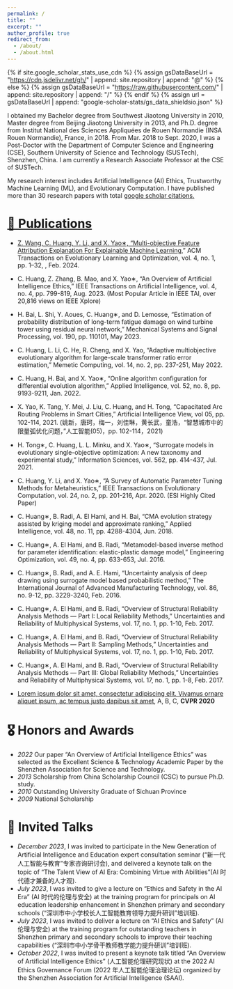 ```yaml
---
permalink: /
title: ""
excerpt: ""
author_profile: true
redirect_from: 
  - /about/
  - /about.html
---
```


{% if site.google_scholar_stats_use_cdn %}
{% assign gsDataBaseUrl = "https://cdn.jsdelivr.net/gh/" | append: site.repository | append: "@" %}
{% else %}
{% assign gsDataBaseUrl = "https://raw.githubusercontent.com/" | append: site.repository | append: "/" %}
{% endif %}
{% assign url = gsDataBaseUrl | append: "google-scholar-stats/gs_data_shieldsio.json" %}

<span class='anchor' id='about-me'></span>

I obtained my Bachelor degree from Southwest Jiaotong University in 2010, Master degree from Beijing Jiaotong University in 2013, and Ph.D. degree from Institut National des Sciences Appliquées de Rouen Normandie (INSA Rouen Normandie), France, in 2018. From Mar. 2018 to Sept. 2020, I was a Post-Doctor with the Department of Computer Science and Engineering (CSE), Southern University of Science and Technology (SUSTech), Shenzhen, China. I am currently a Research Associate Professor at the CSE of SUSTech. 

My research interest includes Artificial Intelligence (AI) Ethics, Trustworthy Machine Learning (ML), and Evolutionary Computation. I have published more than 30 research papers with total <a href='https://scholar.google.com/citations?user=QRnmYfkAAAAJ&hl=zh-CN'>google scholar citations.



# 📝 Publications 

-	Z. Wang, C. Huang, Y. Li, and X. Yao∗, “[Multi-objective Feature Attribution Explanation For Explainable Machine Learning,](https://dl.acm.org/doi/10.1145/3617380)” ACM Transactions on Evolutionary Learning and Optimization, vol. 4, no. 1, pp. 1–32, , Feb. 2024.
-	C. Huang, Z. Zhang, B. Mao, and X. Yao∗, “An Overview of Artificial Intelligence Ethics,” IEEE Transactions on Artificial Intelligence, vol. 4, no. 4, pp. 799-819, Aug. 2023. (Most Popular Article in IEEE TAI, over 20,816 views on IEEE Xplore)
-	H. Bai, L. Shi, Y. Aoues, C. Huang∗, and D. Lemosse, “Estimation of probability distribution of long-term fatigue damage on wind turbine tower using residual neural network,” Mechanical Systems and Signal Processing, vol. 190, pp. 110101, May 2023.
-	C. Huang, L. Li, C. He, R. Cheng, and X. Yao, “Adaptive multiobjective evolutionary algorithm for large-scale transformer ratio error estimation,” Memetic Computing, vol. 14, no. 2, pp. 237-251, May 2022.
-	C. Huang, H. Bai, and X. Yao∗, “Online algorithm configuration for differential evolution algorithm,” Applied Intelligence, vol. 52, no. 8, pp. 9193-9211, Jan. 2022.
-	X. Yao, K. Tang, Y. Mei, J. Liu, C. Huang, and H. Tong, “Capacitated Arc Routing Problems in Smart Cities,” Artificial Intelligence View, vol 05, pp. 102-114, 2021. (姚新，唐珂，梅一，刘佳琳，黄长武，童浩，“智慧城市中的限量弧优化问题，”人工智能(05)，pp. 102-114，2021)
-	H. Tong∗, C. Huang, L. L. Minku, and X. Yao∗, “Surrogate models in evolutionary single-objective optimization: A new taxonomy and experimental study,” Information Sciences, vol. 562, pp. 414-437, Jul. 2021.
-	C. Huang, Y. Li, and X. Yao∗, “A Survey of Automatic Parameter Tuning Methods for Metaheuristics,” IEEE Transactions on Evolutionary Computation, vol. 24, no. 2, pp. 201-216, Apr. 2020. (ESI Highly Cited Paper)
-	C. Huang∗, B. Radi, A. El Hami, and H. Bai, “CMA evolution strategy assisted by kriging model and approximate ranking,” Applied Intelligence, vol. 48, no. 11, pp. 4288-4304, Jun. 2018.
-	C. Huang∗, A. El Hami, and B. Radi, “Metamodel-based inverse method for parameter identification: elastic-plastic damage model,” Engineering Optimization, vol. 49, no. 4, pp. 633-653, Jul. 2016.
-	C. Huang∗, B. Radi, and A. E. Hami, “Uncertainty analysis of deep drawing using surrogate model based probabilistic method,” The International Journal of Advanced Manufacturing Technology, vol. 86, no. 9-12, pp. 3229-3240, Feb. 2016.
-	C. Huang∗, A. El Hami, and B. Radi, “Overview of Structural Reliability Analysis Methods — Part I: Local Reliability Methods,” Uncertainties and Reliability of Multiphysical Systems, vol. 17, no. 1, pp. 1-10, Feb. 2017.
-	C. Huang∗, A. El Hami, and B. Radi, “Overview of Structural Reliability Analysis Methods — Part II: Sampling Methods,” Uncertainties and Reliability of Multiphysical Systems, vol. 17, no. 1, pp. 1-10, Feb. 2017.
-	C. Huang∗, A. El Hami, and B. Radi, “Overview of Structural Reliability Analysis Methods — Part III: Global Reliability Methods,” Uncertainties and Reliability of Multiphysical Systems, vol. 17, no. 1, pp. 1-8, Feb. 2017.


- [Lorem ipsum dolor sit amet, consectetur adipiscing elit. Vivamus ornare aliquet ipsum, ac tempus justo dapibus sit amet](https://github.com), A, B, C, **CVPR 2020**

# 🎖 Honors and Awards
- *2022* Our paper “An Overview of Artificial Intelligence Ethics” was selected as the Excellent Science & Technology Academic Paper by the Shenzhen Association for Science and Technology. 
- *2013* Scholarship from China Scholarship Council (CSC) to pursue Ph.D. study.
- *2010* Outstanding University Graduate of Sichuan Province
- *2009* National Scholarship


# 💬 Invited Talks
- *December 2023*, I was invited to participate in the New Generation of Artificial Intelligence and Education expert consultation seminar (“新一代人工智能与教育”专家咨询研讨会), and delivered a keynote talk on the topic of “The Talent View of AI Era: Combining Virtue with Abilities”(AI 时代德才兼备的人才观).
- *July 2023*, I was invited to give a lecture on “Ethics and Safety in the AI Era” (AI 时代的伦理与安全) at the training program for principals on AI education leadership enhancement in Shenzhen primary and secondary schools (“深圳市中小学校长人工智能教育领导力提升研训”培训班).
- *July 2023*, I was invited to deliver a lecture on “AI Ethics and Safety” (AI 伦理与安全) at the training program for outstanding teachers in Shenzhen primary and secondary schools to improve their teaching capabilities (“深圳市中小学骨干教师教学能力提升研训”培训班).
- *October 2022*, I was invited to present a keynote talk titled “An Overview of Artificial Intelligence Ethics” (人工智能伦理研究现状) at the 2022 AI Ethics Governance Forum (2022 年人工智能伦理治理论坛) organized by the Shenzhen Association for Artificial Intelligence (SAAI).
